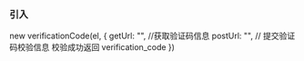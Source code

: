 ### 引入
new verificationCode(el, {
  getUrl: "", //获取验证码信息
  postUrl: "", // 提交验证码校验信息 校验成功返回 verification_code
})
